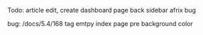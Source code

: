 Todo:
article edit, create
dashboard page
back sidebar afrix bug
<!-- search -->
<!-- abou us page -->

bug:
/docs/5.4/168
tag emtpy
index page pre background color